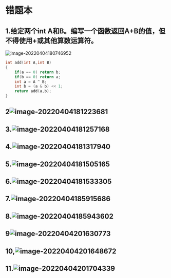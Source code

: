 # 错题本

## 1.给定两个int A和B。编写一个函数返回A+B的值，但不得使用+或其他算数运算符。

![image-20220404180746952](C:\Users\12585\AppData\Roaming\Typora\typora-user-images\image-20220404180746952.png)

```c++
int add(int A,int B)
{
	if(a == 0) return b;
	if(b == 0) return a;
	int a = A ^ B;
	int b = (a & b) << 1;
	return add(a,b);
}
```

## 2![image-20220404181223681](C:\Users\12585\AppData\Roaming\Typora\typora-user-images\image-20220404181223681.png)

## 3.![image-20220404181257168](C:\Users\12585\AppData\Roaming\Typora\typora-user-images\image-20220404181257168.png)

## 4.![image-20220404181317940](C:\Users\12585\AppData\Roaming\Typora\typora-user-images\image-20220404181317940.png)

## 5.![image-20220404181505165](C:\Users\12585\AppData\Roaming\Typora\typora-user-images\image-20220404181505165.png)

## 6.![image-20220404181533305](C:\Users\12585\AppData\Roaming\Typora\typora-user-images\image-20220404181533305.png)



## 7.![image-20220404185915686](C:\Users\12585\AppData\Roaming\Typora\typora-user-images\image-20220404185915686.png)

## 8.![image-20220404185943602](C:\Users\12585\AppData\Roaming\Typora\typora-user-images\image-20220404185943602.png)

## 9![image-20220404201630773](C:\Users\12585\AppData\Roaming\Typora\typora-user-images\image-20220404201630773.png)

## 10,![image-20220404201648672](C:\Users\12585\AppData\Roaming\Typora\typora-user-images\image-20220404201648672.png)

## 11.![image-20220404201704339](C:\Users\12585\AppData\Roaming\Typora\typora-user-images\image-20220404201704339.png)